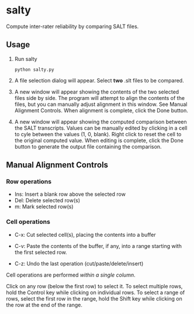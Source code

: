 # salty


Compute inter-rater reliability by comparing SALT files.


## Usage

1. Run salty

   `python salty.py`

2. A file selection dialog will appear.  Select **two** .slt files to be compared.
3. A new window will appear showing the contents of the two selected files side by side.
The program will attempt to align the contents of the files, but you can manually adjust
alignment in this window.  See Manual Alignment Controls.  When alignment is complete, click the Done button.
4. A new window will appear showing the computed comparison between the SALT transcripts.  Values can be
manually edited by clicking in a cell to cyle between the values (1, 0, blank).  Right click to reset the
cell to the original computed value.  When editing is complete, click the Done button to generate the output
file containing the comparison.



## Manual Alignment Controls

### Row operations
- Ins: Insert a blank row above the selected row
- Del: Delete selected row(s)
- m: Mark selected row(s)

### Cell operations
- C-x: Cut selected cell(s), placing the contents into a buffer
- C-v: Paste the contents of the buffer, if any, into a range starting with the first selected row.

- C-z: Undo the last operation (cut/paste/delete/insert)  

Cell operations are performed *within a single column*.  

Click on any row (below the first row) to select it.  To select multiple rows,
hold the Control key while clicking on individual rows.  To select a range of rows,
select the first row in the range, hold the Shift key while clicking on the row at the
end of the range.


